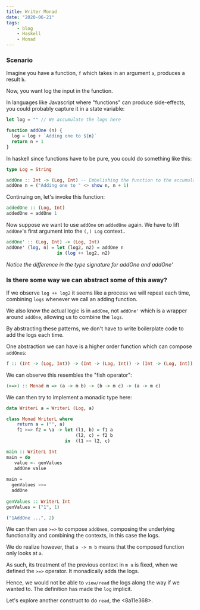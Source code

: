 ```yaml
---
title: Writer Monad
date: "2020-06-21"
tags:
    - blog
    - Haskell
    - Monad
---
```


### Scenario

Imagine you have a function, `f` which takes in an argument `a`, produces a result `b`.

Now, you want log the input in the function.

In languages like Javascript where "functions" can produce side-effects, you could probably capture it in a state variable:

```js
let log = "" // We accumulate the logs here

function addOne (n) {
  log = log + `Adding one to ${n}`
  return n + 1
}
```

In haskell since functions have to be pure, you could do something like this:

```hs
type Log = String

addOne :: Int -> (Log, Int) -- Embelishing the function to the accumulated log along with the result
addOne n = ("Adding one to " <> show n, n + 1)
```

Continuing on, let's invoke this function:

```hs
addedOne :: (Log, Int)
addedOne = addOne 1
```

Now suppose we want to use `addOne` on `addedOne` again. We have to lift `addOne`'s first argument into the `(,) Log` context..

```hs
addOne' :: (Log, Int) -> (Log, Int)
addOne' (log, n) = let (log2, n2) = addOne n
                   in (log ++ log2, n2)
```
*Notice the difference in the type signature for addOne and addOne'*

### Is there some way we can abstract some of this away?

If we observe `log ++ log2` it seems like a process we will repeat each time, combining `logs` whenever we call an adding function.

We also know the actual logic is in `addOne`, not `addOne'` which is a wrapper around `addOne`, allowing us to combine the `logs`.

By abstracting these patterns, we don't have to write boilerplate code to add the logs each time.

One abstraction we can have is a higher order function which can compose `addOne`s:

```hs
f :: (Int -> (Log, Int)) -> (Int -> (Log, Int)) -> (Int -> (Log, Int))
```

We can observe this resembles the "fish operator":

```hs
(>=>) :: Monad m => (a -> m b) -> (b -> m c) -> (a -> m c)
```

We can then try to implement a monadic type here:

```hs
data WriterL a = WriterL (Log, a)

class Monad WriterL where 
    return a = ("", a)
    f1 >=> f2 = \a -> let (l1, b) = f1 a
                          (l2, c) = f2 b
                      in  (l1 <> l2, c)
```

```hs
main :: WriterL Int
main = do
   value <- genValues
   addOne value
   
main =
  genValues >>=
  addOne
     
genValues :: WriterL Int
genValues = ("1", 1)

("1AddOne ...", 2)
```

We can then use `>=>` to compose `addOne`s, composing the underlying functionality and combining the contexts, in this case the logs.

We do realize however, that `a -> m b` means that the composed function only looks at `a`.

As such, its treatment of the previous context in `m a` is fixed, when we defined the `>=>` operator. 
It monadically adds the logs.

Hence, we would not be able to `view/read` the logs along the way if we wanted to. The definition has made the `log` implicit.

Let's explore another construct to do `read`, the <8a11e368>.
